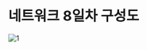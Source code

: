# 네트워크 8일차 구성도

![1](https://user-images.githubusercontent.com/36683607/75014043-d1e72400-54c8-11ea-9f3c-9ab63269dc8a.png)
